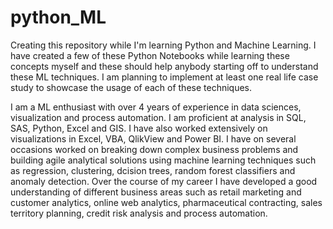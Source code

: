 # python_ML
Creating this repository while I'm learning Python and Machine Learning. I have created a few of these Python Notebooks while learning these concepts myself and these should help anybody starting off to understand these ML techniques. I am planning to implement at least one real life case study to showcase the usage of each of these techniques.

I am a ML enthusiast with over 4 years of experience in data sciences, visualization and process automation. I am proficient at analysis in SQL, SAS, Python, Excel and GIS. I have also worked extensively on visualizations in Excel, VBA, QlikView and Power BI. 
I have on several occasions worked on breaking down complex business problems and building agile analytical solutions using machine learning techniques such as regression, clustering, dcision trees, random forest classifiers and anomaly detection. Over the course of my career I have developed a good understanding of different business areas such as retail marketing and customer analytics, online web analytics, pharmaceutical contracting, sales territory planning, credit risk analysis and process automation.
